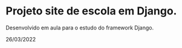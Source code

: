 # Projeto site de escola em Django.

Desenvolvido em aula para o estudo do framework Django.

26/03/2022